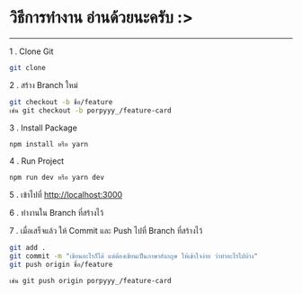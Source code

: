 # วิธีการทำงาน อ่านด้วยนะครับ :>
---

1 . Clone Git

```bash
git clone 
```

2 . สร้าง Branch ใหม่

```bash
git checkout -b ชื่อ/feature
เช่น git checkout -b porpyyy_/feature-card
```

3 . Install Package

```bash
npm install หรือ yarn
```

4 . Run Project

```bash
npm run dev หรือ yarn dev
```

5 . เข้าไปที่ <http://localhost:3000>

6 . ทำงานใน Branch ที่สร้างไว้

7 . เมื่อเสร็จแล้ว ให้ Commit และ Push ไปที่ Branch ที่สร้างไว้

```bash
git add .   
git commit -m "เขียนอะไรก็ได้ แต่ต้องเขียนเป็นภาษาอังกฤษ ให้เข้าใจง่าย ว่าทำอะไรไปบ้าง"   
git push origin ชื่อ/feature

เช่น git push origin porpyyy_/feature-card
```
